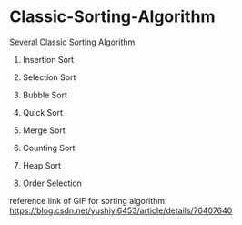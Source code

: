 # Classic-Sorting-Algorithm
Several Classic Sorting Algorithm
1. Insertion Sort
2. Selection Sort
3. Bubble Sort
4. Quick Sort
5. Merge Sort
6. Counting Sort
7. Heap Sort

8. Order Selection

reference link of GIF for sorting algorithm:
https://blog.csdn.net/yushiyi6453/article/details/76407640
